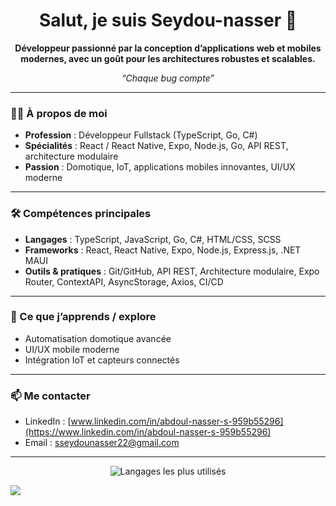 <!-- Profil GitHub de Seydou-nasser -->

<h1 align="center">Salut, je suis Seydou-nasser 👋</h1>

<p align="center">
  <b>Développeur passionné par la conception d’applications web et mobiles modernes, avec un goût pour les architectures robustes et scalables.</b>
</p>

<p align="center"><i>“Chaque bug compte”</i></p>

---

### 👨‍💻 À propos de moi

- **Profession** : Développeur Fullstack (TypeScript, Go, C#)
- **Spécialités** : React / React Native, Expo, Node.js, Go, API REST, architecture modulaire
- **Passion** : Domotique, IoT, applications mobiles innovantes, UI/UX moderne

---

### 🛠️ Compétences principales

- **Langages** : TypeScript, JavaScript, Go, C#, HTML/CSS, SCSS
- **Frameworks** : React, React Native, Expo, Node.js, Express.js, .NET MAUI
- **Outils & pratiques** : Git/GitHub, API REST, Architecture modulaire, Expo Router, ContextAPI, AsyncStorage, Axios, CI/CD

---

### 🌱 Ce que j’apprends / explore

- Automatisation domotique avancée
- UI/UX mobile moderne
- Intégration IoT et capteurs connectés

---

### 📫 Me contacter

- LinkedIn : [www.linkedin.com/in/abdoul-nasser-s-959b55296](https://www.linkedin.com/in/abdoul-nasser-s-959b55296)
- Email : sseydounasser22@gmail.com
<!-- - Portfolio : [Lien vers votre site si existant] -->

---

<p align="center">
  <img src="https://github-readme-stats.vercel.app/api/top-langs/?username=Seydou-nasser&layout=compact&hide=html" alt="Langages les plus utilisés" />
</p>

<picture>
  <source
    srcset="https://github-readme-stats.vercel.app/api?username=Seydou-nasser&show_icons=true&theme=dark"
    media="(prefers-color-scheme: dark)"
  />
  <source
    srcset="https://github-readme-stats.vercel.app/api?username=Seydou-nasser&show_icons=true"
    media="(prefers-color-scheme: light), (prefers-color-scheme: no-preference)"
  />
  <img src="https://github-readme-stats.vercel.app/api?username=Seydou-nasser&show_icons=true" />
</picture>
<!-- N’oublie pas de compléter avec d’autres liens ou une bio personnalisée si besoin ! -->
